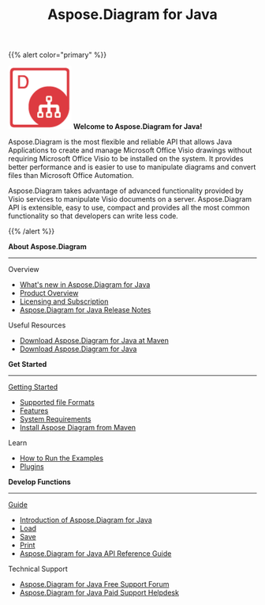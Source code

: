 ﻿---
title: Aspose.Diagram for Java
type: docs
description: Aspose.Diagram is the most flexible and reliable API that allows Java Applications to create and manage Microsoft Office Visio drawings without requiring Microsoft Office Visio to be installed on the system.
weight: 20
url: /java/
is_root: true
---

{{% alert color="primary" %}}

![todo:image_alt_text](home_1.png)
**Welcome to Aspose.Diagram for Java!**

Aspose.Diagram is the most flexible and reliable API that allows Java Applications to create and manage Microsoft Office Visio drawings without requiring Microsoft Office Visio to be installed on the system. It provides better performance and is easier to use to manipulate diagrams and convert files than Microsoft Office Automation.

Aspose.Diagram takes advantage of advanced functionality provided by Visio services to manipulate Visio documents on a server. Aspose.Diagram API is extensible, easy to use, compact and provides all the most common functionality so that developers can write less code.

{{% /alert %}}
<div class="row">
	<div class="col-md-4">
		<p><b>About Aspose.Diagram</b></p>
			<hr><p>Overview</p></hr>
			<ul>
				<li><a href="/diagram/java/whatsnew/">What's new in Aspose.Diagram for Java</a></li>
				<li><a href="/diagram/java/overview/">Product Overview</a></li>
				<li><a href="/diagram/java/licensing/">Licensing and Subscription</a></li>
			  <li><a href="https://releases.aspose.com/diagram/java/release-notes/">Aspose.Diagram for Java Release Notes</a></li>
			</ul>            
	        <p>Useful Resources</p>
			<ul>
				<li><a href="https://releases.aspose.com/java/repo/com/aspose/aspose-diagram/">Download Aspose.Diagram for Java at Maven</a></li>
				<li><a href="https://releases.aspose.com/diagram/java/">Download Aspose.Diagram for Java</a></li>
			</ul>
	</div>
	<div class="col-md-4">
		<p><b>Get Started</b></p>
			<hr><p><a href="/diagram/java/getting-started/">Getting Started</a></p></hr>
			<ul>
				<li><a href="/diagram/java/supported-file-formats/">Supported file Formats</a></li>
				<li><a href="/diagram/java/feature-list/">Features</a></li>
				<li><a href="/diagram/java/system-requirements/">System Requirements</a></li>
				<li><a href="/diagram/java/installation/">Install Aspose Diagram from Maven</a></li>
			</ul>
			<p>Learn</p>
			<ul>
				<li><a href="/diagram/java/how-to-run-aspose-diagram-for-java-examples/">How to Run the Examples</a></li>
				<li><a href="/diagram/java/plugins/">Plugins</a></li>
			</ul>
	</div>
	<div class="col-md-4">
		<p><b>Develop Functions</b></p>
			<hr><p><a href="/diagram/java/developer-guide/">Guide</a></p></hr>
			<ul>
				<li><a href="/diagram/java/introduction/">Introduction of Aspose.Diagram for Java</a></li>
				<li><a href="/diagram/java/open-visio-document/">Load</a></li>
				<li><a href="/diagram/java/save-visio-document/">Save</a></li>
				<li><a href="/diagram/java/working-with-print/">Print</a></li>
				<li><a href="https://reference.aspose.com/diagram/java">Aspose.Diagram for Java API Reference Guide</a></li>
			</ul>
			<p>Technical Support</p>
			<ul>
				<li><a href="https://forum.aspose.com/c/diagram/17">Aspose.Diagram for Java Free Support Forum</a></li>
				<li><a href="https://helpdesk.aspose.com/">Aspose.Diagram for Java Paid Support Helpdesk</a></li>
			</ul>
	</div>
</div>
